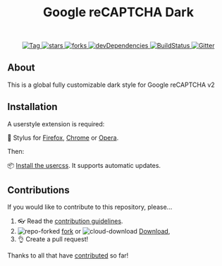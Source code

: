 <h1 align="center">Google reCAPTCHA Dark</h1>
<br>
<p align="center">
  <a href="https://github.com/StylishThemes/Google-reCAPTCHA-Dark/tags">
    <img src="https://img.shields.io/github/tag/StylishThemes/Google-reCAPTCHA-Dark.svg?label=tag" alt="Tag">
  </a>
  <a href="https://github.com/StylishThemes/Google-reCAPTCHA-Dark/stargazers">
    <img src="https://github-svg-buttons.herokuapp.com/star.svg?user=StylishThemes&repo=Google-reCAPTCHA-Dark&style=flat&background=007ec6" alt="stars">
  </a>
  <a href="https://github.com/StylishThemes/Google-reCAPTCHA-Dark/fork">
    <img src="https://github-svg-buttons.herokuapp.com/fork.svg?user=StylishThemes&repo=Google-reCAPTCHA-Dark&style=flat&background=007ec6" alt="forks">
  </a>
  <a href="https://david-dm.org/StylishThemes/Google-reCAPTCHA-Dark?type=dev">
    <img src="https://img.shields.io/david/dev/StylishThemes/Google-reCAPTCHA-Dark.svg?label=%20devDependencies%20" alt="devDependencies">
  </a>
  <a href="https://travis-ci.org/StylishThemes/Google-reCAPTCHA-Dark">
    <img src="https://travis-ci.org/StylishThemes/Google-reCAPTCHA-Dark.svg?branch=master" alt="BuildStatus">
  </a>
  <a href="https://gitter.im/StylishThemes/Lobby">
    <img src="https://img.shields.io/gitter/room/StylishThemes/Google-reCAPTCHA-Dark.js.svg?maxAge=2592000"  alt="Gitter">
  </a>
</p>

## About

This is a global fully customizable dark style for Google reCAPTCHA v2

## Installation

A userstyle extension is required:

🎨 Stylus for [Firefox](https://addons.mozilla.org/en-US/firefox/addon/styl-us/), [Chrome](https://chrome.google.com/webstore/detail/stylus/clngdbkpkpeebahjckkjfobafhncgmne) or [Opera](https://addons.opera.com/en-gb/extensions/details/stylus/).

Then:

📦 [Install the usercss](https://github.com/StylishThemes/Google-reCAPTCHA-Dark/raw/master/google-recaptcha-dark.user.css). It supports automatic updates.

## Contributions

If you would like to contribute to this repository, please...

1. 👓 Read the [contribution guidelines](CONTRIBUTING.md).
2. ![repo-forked](https://user-images.githubusercontent.com/136959/42383736-c4cb0db8-80fd-11e8-91ca-12bae108bccc.png) [fork](https://github.com/StylishThemes/Google-reCAPTCHA-Dark/fork) or ![cloud-download](https://user-images.githubusercontent.com/136959/42401932-9ee9cae0-813d-11e8-8691-16e29a85d3b9.png)
[Download](https://github.com/StylishThemes/Google-reCAPTCHA-Dark/archive/master.zip),
3. 👌 Create a pull request!

Thanks to all that have [contributed](AUTHORS) so far!
